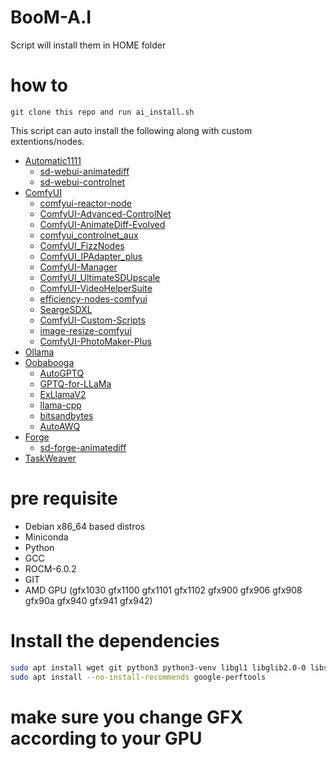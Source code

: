 # BooM-A.I

Script will install them in HOME folder
# how to
```
git clone this repo and run ai_install.sh
```

This script can auto install the following along with custom extentions/nodes.
- [Automatic1111](https://github.com/AUTOMATIC1111/stable-diffusion-webui)
    - [sd-webui-animatediff](https://github.com/continue-revolution/sd-webui-animatediff)
    - [sd-webui-controlnet](https://github.com/Mikubill/sd-webui-controlnet)
- [ComfyUI](https://github.com/comfyanonymous/ComfyUI)
    - [comfyui-reactor-node](https://github.com/Gourieff/comfyui-reactor-node)
    - [ComfyUI-Advanced-ControlNet](https://github.com/Kosinkadink/ComfyUI-Advanced-ControlNet)
    - [ComfyUI-AnimateDiff-Evolved](https://github.com/Kosinkadink/ComfyUI-AnimateDiff-Evolved)
    - [comfyui_controlnet_aux](https://github.com/Fannovel16/comfyui_controlnet_aux)
    - [ComfyUI_FizzNodes](https://github.com/FizzleDorf/ComfyUI_FizzNodes)
    - [ComfyUI_IPAdapter_plus](https://github.com/cubiq/ComfyUI_IPAdapter_plus)
    - [ComfyUI-Manager](https://github.com/ltdrdata/ComfyUI-Manager)
    - [ComfyUI_UltimateSDUpscale](https://github.com/ssitu/ComfyUI_UltimateSDUpscale)
    - [ComfyUI-VideoHelperSuite](https://github.com/Kosinkadink/ComfyUI-VideoHelperSuite)
    - [efficiency-nodes-comfyui](https://github.com/jags111/efficiency-nodes-comfyui)
    - [SeargeSDXL](https://github.com/SeargeDP/SeargeSDXL)
    - [ComfyUI-Custom-Scripts](https://github.com/pythongosssss/ComfyUI-Custom-Scripts)
    - [image-resize-comfyui](https://github.com/palant/image-resize-comfyui)
    - [ComfyUI-PhotoMaker-Plus](https://github.com/shiimizu/ComfyUI-PhotoMaker-Plus)
- [Ollama](https://github.com/ollama/ollama)
- [Oobabooga](https://github.com/oobabooga/text-generation-webui)
    - [AutoGPTQ](https://github.com/PanQiWei/AutoGPTQ)
    - [GPTQ-for-LLaMa](https://github.com/jllllll/GPTQ-for-LLaMa-CUDA)
    - [ExLlamaV2](https://github.com/turboderp/exllamav2)
    - [llama-cpp](https://github.com/abetlen/llama-cpp-python)
    - [bitsandbytes](https://github.com/ROCm/bitsandbytes)
    - [AutoAWQ](https://github.com/casper-hansen/AutoAWQ)
- [Forge](https://github.com/lllyasviel/stable-diffusion-webui-forge)
    - [sd-forge-animatediff](https://github.com/continue-revolution/sd-forge-animatediff)
- [TaskWeaver](https://github.com/microsoft/TaskWeaver)

# pre requisite

- Debian x86_64 based distros
- Miniconda
- Python
- GCC
- ROCM-6.0.2
- GIT
- AMD GPU
  (gfx1030 gfx1100 gfx1101 gfx1102 gfx900 gfx906 gfx908 gfx90a gfx940 gfx941 gfx942)

# Install the dependencies

```bash
sudo apt install wget git python3 python3-venv libgl1 libglib2.0-0 libstdc++-12-dev
sudo apt install --no-install-recommends google-perftools
```
# make sure you change GFX according to your GPU

